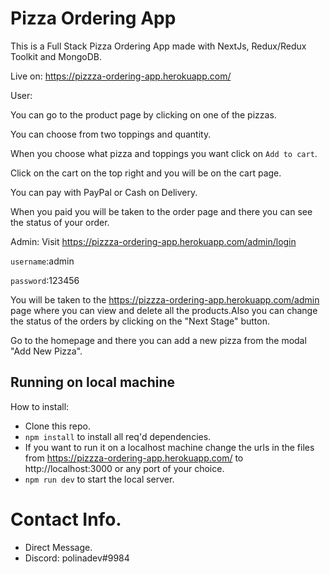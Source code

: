 # Pizza Ordering App
This is a Full Stack Pizza Ordering App made with NextJs, Redux/Redux Toolkit and MongoDB.

Live on: https://pizzza-ordering-app.herokuapp.com/

User:

You can go to the product page by clicking on one of the pizzas.

You can choose from two toppings and quantity. 

When you choose what pizza and toppings you want click on `Add to cart`.

Click on the cart on the top right and you will be on the cart page.

You can pay with PayPal or Cash on Delivery.

When you paid you will be taken to the order page and there you can see the status of your order.


Admin:
Visit https://pizzza-ordering-app.herokuapp.com/admin/login

`username`:admin

`password`:123456

You will be taken to the https://pizzza-ordering-app.herokuapp.com/admin page where you can view and delete all the products.Also you can change the status of the orders by clicking on the "Next Stage" button.

Go to the homepage and there you can add a new pizza from the modal "Add New Pizza".



## Running on local machine 

How to install:
- Clone this repo.
- `npm install` to install all req'd dependencies.
- If you want to run it on a localhost machine change the urls in the files from https://pizzza-ordering-app.herokuapp.com/ to http://localhost:3000 or any port of your choice.
- `npm run dev` to  start the local server.

# Contact Info.
- Direct Message.
- Discord: polinadev#9984

